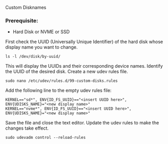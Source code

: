 Custom Disknames

### Prerequisite:
+ Hard Disk or NVME or SSD

First check the UUID (Universally Unique Identifier) of the hard disk whose display name you want to change. 
```
ls -l /dev/disk/by-uuid/
```
This will display the UUIDs and their corresponding device names. Identify the UUID of the desired disk.
Create a new udev rules file.
```
sudo nano /etc/udev/rules.d/99-custom-disks.rules
```
Add the following line to the empty udev rules file:
```
KERNEL=="sd*", ENV{ID_FS_UUID}=="<insert UUID here>", ENV{UDISKS_NAME}="<new display name>"
KERNEL=="nvme*", ENV{ID_FS_UUID}=="<insert UUID here>", ENV{UDISKS_NAME}="<new display name>"
```
Save the file and close the text editor.
Update the udev rules to make the changes take effect.
```
sudo udevadm control --reload-rules
```
